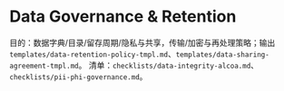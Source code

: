 # Data Governance & Retention

目的：数据字典/目录/留存周期/隐私与共享，传输/加密与再处理策略；输出 `templates/data-retention-policy-tmpl.md`、`templates/data-sharing-agreement-tmpl.md`。
清单：`checklists/data-integrity-alcoa.md`、`checklists/pii-phi-governance.md`。
